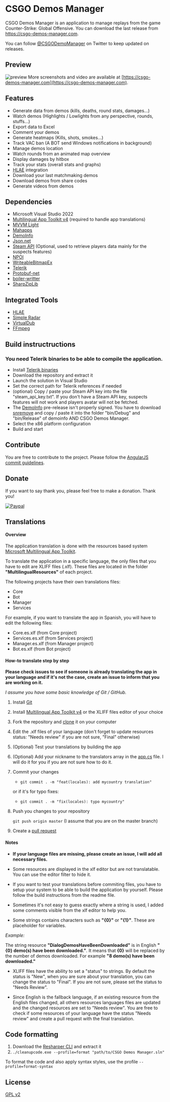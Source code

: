 # CSGO Demos Manager #

CSGO Demos Manager is an application to manage replays from the game Counter-Strike: Global Offensive.
You can download the last release from https://csgo-demos-manager.com.

You can follow [@CSGODemoManager](https://twitter.com/CSGODemoManager) on Twitter to keep updated on releases.

## Preview ##

![preview](https://github.com/akiver/CSGO-Demos-Manager/blob/master/preview.jpg)
More screenshots and video are available at [https://csgo-demos-manager.com](https://csgo-demos-manager.com).

## Features ##
- Generate data from demos (kills, deaths, round stats, damages...)
- Watch demos (Highlights / Lowlights from any perspective, rounds, stuffs...)
- Export data to Excel
- Comment your demos
- Generate heatmaps (Kills, shots, smokes...)
- Track VAC ban (A BOT send Windows notifications in background)
- Manage demos location
- Watch rounds from an animated map overview
- Display damages by hitbox
- Track your stats (overall stats and graphs)
- [HLAE](https://github.com/advancedfx/advancedfx/wiki/Half-Life-Advanced-Effects) integration
- Download your last matchmaking demos
- Download demos from share codes
- Generate videos from demos

## Dependencies ##

* Microsoft Visual Studio 2022
* [Multilingual App Toolkit v4](https://visualstudiogallery.msdn.microsoft.com/6dab9154-a7e1-46e4-bbfa-18b5e81df520) (required to handle app translations)
* [MVVM Light](https://mvvmlight.codeplex.com/)
* [Mahapps](https://github.com/MahApps/MahApps.Metro)
* [DemoInfo](https://github.com/EHVAG/demoinfo)
* [Json.net](https://github.com/JamesNK/Newtonsoft.Json)
* [Steam API](http://steamcommunity.com/dev) (Optional, used to retrieve players data mainly for the suspects features)
* [NPOI](https://github.com/tonyqus/npoi)
* [WriteableBitmapEx](http://writeablebitmapex.codeplex.com/)
* [Telerik](http://www.telerik.com/products/wpf/overview.aspx)
* [Protobuf-net](https://github.com/mgravell/protobuf-net)
* [boiler-writter](https://github.com/akiver/boiler-writter)
* [SharpZipLib](http://icsharpcode.github.io/SharpZipLib/)

## Integrated Tools ##

* [HLAE](https://github.com/advancedfx/advancedfx/wiki/Half-Life-Advanced-Effects)
* [Simple Radar](http://simpleradar.com/)
* [VirtualDub](http://www.virtualdub.org/)
* [FFmpeg](http://ffmpeg.org/)

## Build instructructions ##

### You need Telerik binaries to be able to compile the application.

* Install [Telerik binaries](https://www.telerik.com/products/wpf/overview.aspx)
* Download the repository and extract it
* Launch the solution in Visual Studio
* Set the correct path for Telerik references if needed
* (optional) Copy / paste your Steam API key into the file "steam_api_key.txt". If you don't have a Steam API key, suspects features will not work and players avatar will not be fetched.
* The [DemoInfo](https://github.com/EHVAG/demoinfo) pre-release isn't properly signed. You have to download [snremove](http://www.nirsoft.net/dot_net_tools/strong_name_remove.html) and copy / paste it into the folder "bin/Debug" and "bin/Release" of demoinfo AND CSGO Demos Manager.
* Select the x86 platform configuration
* Build and start

## Contribute

You are free to contribute to the project. Please follow the [AngularJS commit guidelines](https://github.com/angular/angular.js/blob/master/CONTRIBUTING.md#-git-commit-guidelines).

## Donate

 If you want to say thank you, please feel free to make a donation. Thank you!

 [![Paypal](https://www.paypalobjects.com/en_US/i/btn/btn_donate_SM.gif)](https://www.paypal.com/cgi-bin/webscr?cmd=_donations&business=4K9LM2PMM8D3E&lc=US&item_name=CSGO%20Demos%20Manager&currency_code=EUR&bn=PP%2dDonationsBF%3abtn_donate_SM%2egif%3aNonHosted)

## Translations

#### Overview

The application translation is done with the resources based system [Microsoft Multilingual App Toolkit](https://visualstudiogallery.msdn.microsoft.com/6dab9154-a7e1-46e4-bbfa-18b5e81df520).

To translate the application in a specific language, the only files that you have to edit are XLIFF files (.xlf). These files are located in the folder **"MultilingualResources"** of each project.

The following projects have their own translations files:
- Core
- Bot
- Manager
- Services

For example, if you want to translate the app in Spanish, you will have to edit the following files:
- Core.es.xlf (from Core project)
- Services.es.xlf (from Services project)
- Manager.es.xlf (from Manager project)
- Bot.es.xlf (from Bot project)

#### How-to translate step by step

**Please check issues to see if someone is already translating the app in your language and if it's not the case, create an issue to inform that you are working on it.**

*I assume you have some basic knowledge of Git / GitHub.*

1. Install [Git](https://git-scm.com/)
2. Install [Multilingual App Toolkit v4](https://visualstudiogallery.msdn.microsoft.com/6dab9154-a7e1-46e4-bbfa-18b5e81df520) or the XLIFF files editor of your choice
3. Fork the repository and [clone](https://help.github.com/articles/cloning-a-repository/) it on your computer
4. Edit the .xlf files of your language (don't forget to update resources status: "Needs review" if you are not sure, "Final" otherwise)
5. (Optional) Test your translations by building the app
6. (Optional) Add your nickname to the translators array in the [app.cs](https://github.com/akiver/CSGO-Demos-Manager/blob/master/Manager/App.xaml.cs#L28) file. I will do it for you if you are not sure how to do it.
7. Commit your changes
    - `git commit . -m "feat(locales): add mycountry translation"`

    or if it's for typo fixes:

    - ``git commit . -m "fix(locales): typo mycountry"``
8. Push you changes to your repository

    ``git push origin master`` (I assume that you are on the master branch)
9. Create a [pull request](https://help.github.com/articles/creating-a-pull-request/)

#### Notes

- **If your language files are missing, please create an issue, I will add all necessary files.**

- Some resources are displayed in the xlf editor but are not translatable. You can use the editor filter to hide it.

- If you want to test your translations before commiting files, you have to setup your system to be able to build the application by yourself.
Please follow the build instructions from the readme file.

- Sometimes it's not easy to guess exactly where a string is used, I added some comments visible from the xlf editor to help you.

- Some strings contains characters such as **"{0}"** or **"{1}"**.
These are placeholder for variables.

*Example:*

The string resource **"DialogDemosHaveBeenDownloaded"** is in English **"{0} demo(s) have been downloaded."**.
It means that **{0}** will be replaced by the number of demos downloaded.
For example **"8 demo(s) have been downloaded."**

- XLIFF files have the ability to set a "status" to strings. By default the status is "New", when you are sure about your translation, you can change the status to "Final". If you are not sure, please set the status to "Needs Review".

- Since English is the fallback language, if an existing resource from the English files changed, all others resources languages files are updated and the changed resources are set to "Needs review". You are free to check if some resources of your language have the status "Needs review" and create a pull request with the final translation.

## Code formatting

1. Download the [Resharper CLI](https://www.jetbrains.com/resharper/download/#section=commandline) and extract it
2. `./cleanupcode.exe --profile=format "path/to/CSGO Demos Manager.sln"`

To format the code and also apply syntax styles, use the profile `--profile=format-syntax`

## License

[GPL v2](https://github.com/akiver/CSGO-Demos-Manager/blob/master/LICENSE)
